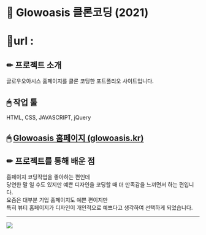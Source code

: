 # 📌 Glowoasis 클론코딩 (2021)

# 📎url : 

## ✏ 프로젝트 소개
글로우오아시스 홈페이지를 클론 코딩한 포트폴리오 사이트입니다.  


## 🖱 작업 툴
HTML, CSS, JAVASCRIPT, jQuery  


## 🖱 [Glowoasis 홈페이지 (glowoasis.kr)](https://glowoasis.kr/)  


## ✏ 프로젝트를 통해 배운 점  
홈페이지 코딩작업을 좋아하는 편인데  
당연한 말 일 수도 있지만 예쁜 디자인을 코딩할 때 더 만족감을 느끼면서 하는 편입니다.  
요즘은 대부분 기업 홈페이지도 예쁜 편이지만  
특히 뷰티 홈페이지가 디자인이 개인적으로 예쁘다고 생각하여 선택하게 되었습니다.

---

![](https://images.velog.io/images/hyerimiya/post/f06f46ff-ff0a-4446-b878-ebdbdaddbac7/pc.png)



